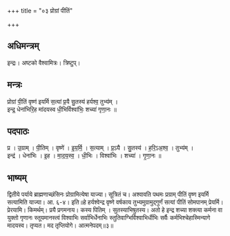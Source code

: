+++
title = "०३ प्रोग्रां पीतिं"

+++
## अधिमन्त्रम्
इन्द्रः। अष्टको वैश्वामित्रः। त्रिष्टुप्।

## मन्त्रः
प्रोग्रां पी॒तिं वृष्ण॑ इयर्मि स॒त्यां प्र॒यै सु॒तस्य॑ हर्यश्व॒ तुभ्य॑म् ।  
इन्द्र॒ धेना॑भिरि॒ह मा॑दयस्व धी॒भिर्विश्वा॑भिः॒ शच्या॑ गृणा॒नः ॥

## पदपाठः
प्र । उ॒ग्राम् । पी॒तिम् । वृष्णे॑ । इ॒य॒र्मि॒ । स॒त्याम् । प्र॒ऽयै । सु॒तस्य॑ । ह॒रि॒ऽअ॒श्व॒ । तुभ्य॑म् ।  
इन्द्र॑ । धेना॑भिः । इ॒ह । मा॒द॒य॒स्व॒ । धी॒भिः । विश्वा॑भिः । शच्या॑ । गृ॒णा॒नः ॥

## भाष्यम्
द्वितीये पर्याये ब्राह्मणाच्छंसिनः प्रोग्रामित्येषा याज्या। सूत्रितं च। अश्वावति पथमः प्रग्राम् पीतिं वृष्ण इयर्मि सत्यामिति याज्या। आ. ६-४। इति॥हे हर्यश्वेन्द्र वृष्णे वर्षकाय तुभ्यमुग्रामुद्गुर्णं सत्यां पीतिं सोमपानम् प्रेयर्मि। प्रेरयामि। किमर्थम्। प्रयै प्रगमनाय। कस्य पितिम् । सुतस्याभिषुतस्य। अतो हे इन्द्र शच्या शक्त्या कर्मना वा युक्तो गृणानः स्तूयमानस्त्वं विश्वाभिः सर्वाभिर्धेनाभिः स्तुतिवाग्भिर्विश्वाभिर्धीभिः सर्वैः कर्मभिश्चेहास्मिन्यागे मादयस्व। तृप्यत। मद तृप्तियोगे। आत्मनेपदम्॥३॥